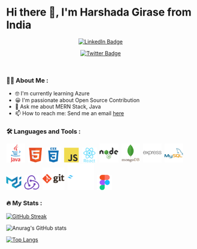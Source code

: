
# Hi there :wave:, I'm Harshada Girase from India

<div id="badges" align="center">
<a href="https://www.linkedin.com/in/harshada-girase-00b04b250/"><img src="https://img.shields.io/badge/LinkedIn-blue?style=for-the-badge&logo=linkedin&logoColor=white" alt="LinkedIn Badge"/></a>  
 
<a href="https://twitter.com/harshadajg2001"><img src="https://img.shields.io/badge/Twitter-blue?style=for-the-badge&logo=twitter&logoColor=white" alt="Twitter Badge"/></a>
</div>

 <div id='badges' align="center">
   <img src="https://komarev.com/ghpvc/?username=HarshadaGirase&style=flat-square&color=blue" alt=""/>

 </div>

### :woman_technologist: About Me :

* :nerd_face: I'm currently learning Azure
* :grinning: I'm passionate about Open Source Contribution
* 💬 Ask me about MERN Stack, Java
* 📫 How to reach me: Send me an email [here](harshadajg2001@gmail.com)

 ### :hammer_and_wrench: Languages and Tools :
 <div>
  <img src="https://github.com/devicons/devicon/blob/master/icons/java/java-original-wordmark.svg" title="Java" alt="Java" width="50" height="50"/>&nbsp;
  <img src="https://github.com/devicons/devicon/blob/master/icons/html5/html5-original.svg" title="HTML5" alt="HTML" width="40" height="40"/>&nbsp;
  <img src="https://github.com/devicons/devicon/blob/master/icons/css3/css3-plain-wordmark.svg"  title="CSS3" alt="CSS" width="40" height="40"/>&nbsp;
  <img src="https://github.com/devicons/devicon/blob/master/icons/javascript/javascript-original.svg" title="JavaScript" alt="JavaScript" width="40" height="40"/>&nbsp;
  <img src="https://github.com/devicons/devicon/blob/master/icons/react/react-original-wordmark.svg" title="React" alt="React" width="40" height="40"/>&nbsp; 
  <img src="https://github.com/devicons/devicon/blob/master/icons/nodejs/nodejs-original-wordmark.svg" title="NodeJS" alt="NodeJS" width="50" height="50"/>&nbsp;
  <img src="https://github.com/devicons/devicon/blob/master/icons/mongodb/mongodb-original-wordmark.svg" title="MongoDB" alt="MongoDB" width="50" height="50"/>&nbsp;
   <img src="https://github.com/devicons/devicon/blob/master/icons/express/express-original-wordmark.svg" title="Expressjs" alt="Expressjs" width="50" height="50" color="white"/>&nbsp;
  <img src="https://github.com/devicons/devicon/blob/master/icons/mysql/mysql-original-wordmark.svg" title="MySQL"  alt="MySQL" width="50" height="50"/>&nbsp;
  <img src="https://github.com/devicons/devicon/blob/master/icons/materialui/materialui-original.svg" title="Material UI" alt="Material UI" width="40" height="40"/>&nbsp;
  <img src="https://github.com/devicons/devicon/blob/master/icons/redux/redux-original.svg" title="Redux" alt="Redux " width="40" height="40"/>&nbsp;
  <img src="https://github.com/devicons/devicon/blob/master/icons/git/git-original-wordmark.svg" title="Git" **alt="Git" width="60" height="60"/>&nbsp;
  <img src="https://github.com/devicons/devicon/blob/master/icons/tailwindcss/tailwindcss-original-wordmark.svg" title="TailwindCSS" **alt="TailwindCSS" width="70" height="70"/>&nbsp;
<img src="https://github.com/devicons/devicon/blob/master/icons/figma/figma-original.svg" title="Figma" **alt="Figma" width="40" height="40"/>&nbsp;
 

</div>

### :fire: My Stats :

[![GitHub Streak](http://github-readme-streak-stats.herokuapp.com?user=HarshadaGirase&theme=dark&background=000000)](https://git.io/streak-stats) 

![Anurag's GitHub stats](https://github-readme-stats.vercel.app/api?username=HarshadaGirase&show_icons=true&theme=highcontrast)

[![Top Langs](https://github-readme-stats.vercel.app/api/top-langs/?username=HarshadaGirase&layout=compact&theme=vision-friendly-dark)](https://github.com/anuraghazra/github-readme-stats)

